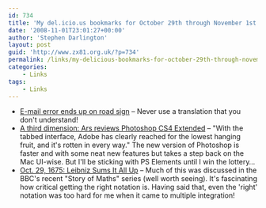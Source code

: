 ```yaml
---
id: 734
title: 'My del.icio.us bookmarks for October 29th through November 1st'
date: '2008-11-01T23:01:27+00:00'
author: 'Stephen Darlington'
layout: post
guid: 'http://www.zx81.org.uk/?p=734'
permalink: /links/my-delicious-bookmarks-for-october-29th-through-november-1st.html
categories:
    - Links
tags:
    - Links
---
```


- [E-mail error ends up on road sign](http://news.bbc.co.uk/1/hi/wales/7702913.stm) – Never use a translation that you don't understand!
- [A third dimension: Ars reviews Photoshop CS4 Extended](http://arstechnica.com/reviews/apps/adobe-cs4-review.ars) – "With the tabbed interface, Adobe has clearly reached for the lowest hanging fruit, and it's rotten in every way." The new version of Photoshop is faster and with some neat new features but takes a step back on the Mac UI-wise. But I'll be sticking with PS Elements until I win the lottery…
- [Oct. 29, 1675: Leibniz Sums It All Up](http://www.wired.com/science/discoveries/news/2008/10/dayintech_1029) – Much of this was discussed in the BBC's recent "Story of Maths" series (well worth seeing). It's fascinating how critical getting the right notation is. Having said that, even the 'right' notation was too hard for me when it came to multiple integration!